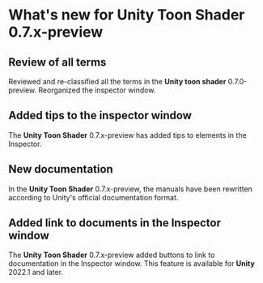 # What's new for Unity Toon Shader 0.7.x-preview

## Review of all terms

Reviewed and re-classified all the terms in the **Unity toon shader** 0.7.0-preview. 
Reorganized the inspector window.

## Added tips to the inspector window

The **Unity Toon Shader** 0.7.x-preview has added tips to elements in the Inspector.

## New documentation

In the **Unity Toon Shader** 0.7.x-preview, the manuals have been rewritten according to Unity's official documentation format.

## Added link to documents in the Inspector window

The **Unity Toon Shader** 0.7.x-preview added buttons to link to documentation in the Inspector window. This feature is available for **Unity** 2022.1 and later.

